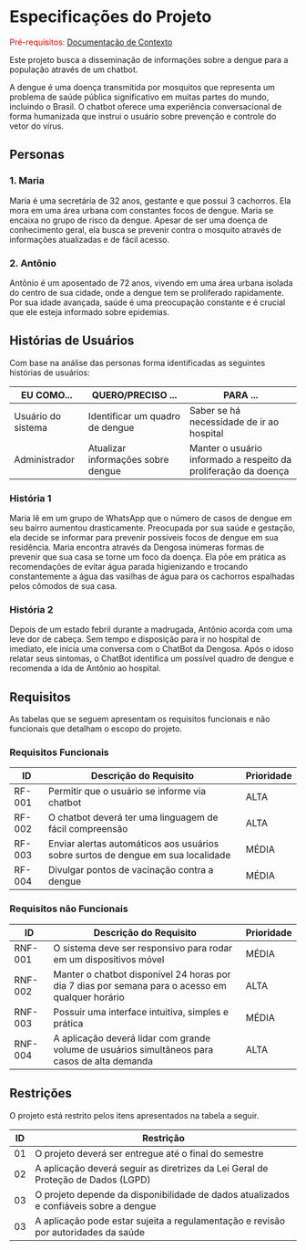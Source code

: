 # Especificações do Projeto

<span style="color:red">Pré-requisitos: <a href="1-Documentação de Contexto.md"> Documentação de Contexto</a></span>

Este projeto busca a disseminação de informações sobre a dengue para a
população através de um chatbot.

A dengue é uma doença transmitida por mosquitos que representa um
problema de saúde pública significativo em muitas partes do mundo, incluindo
o Brasil. O chatbot oferece uma experiência conversacional de forma
humanizada que instrui o usuário sobre prevenção e controle do vetor do vírus.

## Personas

### 1. Maria 
Maria é uma secretária de 32 anos, gestante e que possui 3 cachorros.
Ela mora em uma área urbana com constantes focos de dengue. Maria
se encaixa no grupo de risco da dengue. Apesar de ser uma doença de
conhecimento geral, ela busca se prevenir contra o mosquito através de
informações atualizadas e de fácil acesso.

### 2. Antônio 
Antônio é um aposentado de 72 anos, vivendo em uma área urbana
isolada do centro de sua cidade, onde a dengue tem se proliferado
rapidamente. Por sua idade avançada, saúde é uma preocupação
constante e é crucial que ele esteja informado sobre epidemias.

## Histórias de Usuários

Com base na análise das personas forma identificadas as seguintes histórias de usuários:

|EU COMO...          | QUERO/PRECISO ...                  |PARA ...                                |
|--------------------|------------------------------------|----------------------------------------|
|Usuário do sistema  | Identificar um quadro de dengue    | Saber se há necessidade de ir ao hospital |
|Administrador       | Atualizar informações sobre dengue | Manter o usuário informado a respeito da proliferação da doença |

### História 1
Maria lê em um grupo de WhatsApp que o número de casos de dengue
em seu bairro aumentou drasticamente. Preocupada por sua saúde e
gestação, ela decide se informar para prevenir possíveis focos de
dengue em sua residência.
Maria encontra através da Dengosa inúmeras formas de prevenir que
sua casa se torne um foco da doença. Ela põe em prática as
recomendações de evitar água parada higienizando e trocando
constantemente a água das vasilhas de água para os cachorros
espalhadas pelos cômodos de sua casa.
### História 2
Depois de um estado febril durante a madrugada, Antônio acorda com
uma leve dor de cabeça. Sem tempo e disposição para ir no hospital de
imediato, ele inicia uma conversa com o ChatBot da Dengosa. Após o
idoso relatar seus sintomas, o ChatBot identifica um possível quadro de
dengue e recomenda a ida de Antônio ao hospital.

## Requisitos

As tabelas que se seguem apresentam os requisitos funcionais e não funcionais que detalham o escopo do projeto.


### Requisitos Funcionais

|ID    | Descrição do Requisito  | Prioridade |
|------|-----------------------------------------|----|
|RF-001| Permitir que o usuário se informe via chatbot | ALTA | 
|RF-002| O chatbot deverá ter uma linguagem de fácil compreensão | ALTA |
|RF-003| Enviar alertas automáticos aos usuários sobre surtos de dengue em sua localidade | MÉDIA |
|RF-004| Divulgar pontos de vacinação contra a dengue | MÉDIA |


### Requisitos não Funcionais

|ID     | Descrição do Requisito  |Prioridade |
|-------|-------------------------|----|
|RNF-001| O sistema deve ser responsivo para rodar em um dispositivos móvel | MÉDIA | 
|RNF-002| Manter o chatbot disponível 24 horas por dia 7 dias por semana para o acesso em qualquer horário |  ALTA | 
|RNF-003| Possuir uma interface intuitiva, simples e prática |  MÉDIA |
|RNF-004| A aplicação deverá lidar com grande volume de usuários simultâneos para casos de alta demanda |  ALTA |


## Restrições

O projeto está restrito pelos itens apresentados na tabela a seguir.

|ID| Restrição                                             |
|--|-------------------------------------------------------|
|01| O projeto deverá ser entregue até o final do semestre |
|02| A aplicação deverá seguir as diretrizes da Lei Geral de Proteção de Dados (LGPD) |
|03| O projeto depende da disponibilidade de dados atualizados e confiáveis sobre a dengue |
|03|A aplicação pode estar sujeita a regulamentação e revisão por autoridades da saúde |
